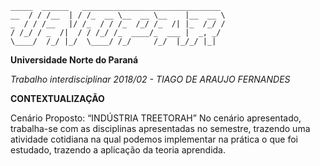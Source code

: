 
``` 
_____  ______   _______________________________ 
__  / / /__  | / /_  __ \__  __ \__    |__  __ \
_  / / /__   |/ /_  / / /_  /_/ /_  /| |_  /_/ /
/ /_/ / _  /|  / / /_/ /_  ____/_  ___ |  _, _/ 
\____/  /_/ |_/  \____/ /_/     /_/  |_/_/ |_|  
```                                                

**Universidade Norte do Paraná**

_Trabalho interdisciplinar 2018/02 - TIAGO DE ARAUJO FERNANDES_
 
 
 **CONTEXTUALIZAÇÃO**
 
 Cenário Proposto: “INDÚSTRIA TREETORAH”
 No cenário apresentado, trabalha-se com as disciplinas apresentadas no
 semestre, trazendo uma atividade cotidiana na qual podemos implementar na prática o
 que foi estudado, trazendo a aplicação da teoria aprendida.                                
